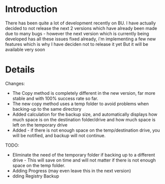 # Introduction #
There has been quite a lot of development recently on BU. I have actually decided to not release the next 2 versions which have already been made due to many bugs - however the next version which is currently being developed has all these issues fixed already, i'm implementing a few new features which is why I have deciden not to release it yet But it will be available very soon


# Details #

Changes:
  * The Copy method is completely different in the new version, far more stable and with 100% success rate so far.
  * The new copy method uses a temp folder to avoid problems when backing-up to the same directory
  * Added calculation for the backup size, and automatically displays how much space is on the destination folder/drive and how much space is left on the temporary drive
  * Added - if there is not enough space on the temp/destination drive, you will be notified, and backup will not continue.

TODO:
  * Eliminate the need of the temporary folder if backing up to a different drive - This will save on time and will not matter if there is not enough space on the temp folder.
  * Adding Progress (may even leave this in the next version)
  * dding Registry Backup